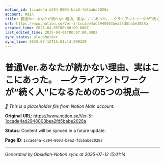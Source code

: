 ```yaml
---
notion_id: 1ccade4a-d294-8003-bea2-fd5babe2028a
account: Main
title: 普通Ver.あなたが続かない理由、実はここにあった。　—クライアントワークが“続く人”になるための5つの視点—
url: https://www.notion.so/Ver-5-1ccade4ad2948003bea2fd5babe2028a
created_time: 2025-04-05T00:00:00.000Z
last_edited_time: 2025-04-05T00:07:00.000Z
sync_status: placeholder
sync_time: 2025-07-12T15:01:14.999329
---
```


# 普通Ver.あなたが続かない理由、実はここにあった。　—クライアントワークが“続く人”になるための5つの視点—

*🔄 This is a placeholder file from Notion Main account.*

**Original URL**: https://www.notion.so/Ver-5-1ccade4ad2948003bea2fd5babe2028a

**Status**: Content will be synced in a future update.

**Page ID**: `1ccade4a-d294-8003-bea2-fd5babe2028a`

---

*Generated by Obsidian-Notion sync at 2025-07-12 15:01:14*
